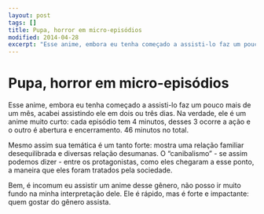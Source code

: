 ```yaml
---
layout: post
tags: []
title: Pupa, horror em micro-episódios
modified: 2014-04-28
excerpt: "Esse anime, embora eu tenha começado a assisti-lo faz um pouco mais de um mês, acabei assistindo ele em dois ou três dias. Na verdade, ele é um anime muito curto: cada episódio tem 4 minutos, desses 3 ocorre a ação e o outro é abertura e encerramento. 46 minutos no total."
---
```


Pupa, horror em micro-episódios
===============================

Esse anime, embora eu tenha começado a assisti-lo faz um pouco mais de
um mês, acabei assistindo ele em dois ou três dias. Na verdade, ele é um
anime muito curto: cada episódio tem 4 minutos, desses 3 ocorre a ação e
o outro é abertura e encerramento. 46 minutos no total.

Mesmo assim sua temática é um tanto forte: mostra uma relação familiar
desequilibrada e diversas relação desumanas. O “canibalismo” - se assim
podemos dizer - entre os protagonistas, como eles chegaram a esse ponto,
a maneira que eles foram tratados pela sociedade.

Bem, é incomum eu assistir um anime desse gênero, não posso ir muito
fundo na minha interpretação dele. Ele é rápido, mas é forte e
impactante: quem gostar do gênero assista.

